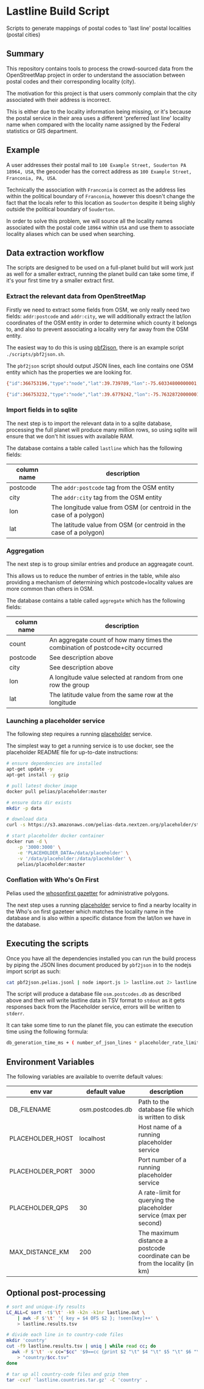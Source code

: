 
# Lastline Build Script

Scripts to generate mappings of postal codes to 'last line' postal localities (postal cities)

## Summary

This repository contains tools to process the crowd-sourced data from the OpenStreetMap project in order to understand the association between postal codes and their corresponding locality (city).

The motivation for this project is that users commonly complain that the city associated with their address is incorrect.

This is either due to the locality information being missing, or it's because the postal service in their area uses a different 'preferred last line' locality name when compared with the locality name assigned by the Federal statistics or GIS department.

## Example

A user addresses their postal mail to `100 Example Street, Souderton PA 18964, USA`, the geocoder has the correct address as `100 Example Street, Franconia, PA, USA`.

Technically the association with `Franconia` is correct as the address lies within the political boundary of `Franconia`, however this doesn't change the fact that the locals refer to this location as `Souderton` despite it being slighly outside the political boundary of `Souderton`.

In order to solve this problem, we will source all the locality names associated with the postal code `18964` within `USA` and use them to associate locality aliases which can be used when searching. 

## Data extraction workflow

The scripts are designed to be used on a full-planet build but will work just as well for a smaller extract, running the planet build can take some time, if it's your first time try a smaller extract first.

### Extract the relevant data from OpenStreetMap

Firstly we need to extract some fields from OSM, we only really need two fields: `addr:postcode` and `addr:city`, we will additionally extract the lat/lon coordinates of the OSM entity in order to determine which county it belongs to, and also to prevent associating a locality very far away from the OSM entity.

The easiest way to do this is using [pbf2json](https://github.com/pelias/pbf2json), there is an example script `./scripts/pbf2json.sh`.

The `pbf2json` script should output JSON lines, each line contains one OSM entity which has the properties we are looking for.

```bash
{"id":366753196,"type":"node","lat":39.739789,"lon":-75.60334800000001,"tags":{"addr:city":"Wilmington","addr:housenumber":"30","addr:postcode":"19805","addr:state":"DE","addr:street":"Spruce Avenue","amenity":"library","ele":"27","gnis:county_name":"New Castle","gnis:feature_id":"2378672","gnis:import_uuid":"57871b70-0100-4405-bb30-88b2e001a944","gnis:reviewed":"no","name":"Elsmere Library","source":"USGS Geonames","website":"http://www.webcitation.org/5mGSwbx93"}}

{"id":366753232,"type":"node","lat":39.6779242,"lon":-75.76328720000001,"tags":{"addr:city":"Newark","addr:housenumber":"220","addr:postcode":"19711","addr:state":"DE","addr:street":"South Main Street","amenity":"police","ele":"40","gnis:county_name":"New Castle","gnis:feature_id":"2131076","gnis:import_uuid":"57871b70-0100-4405-bb30-88b2e001a944","gnis:reviewed":"no","name":"Newark Police Department","phone":"+1-302-366-7111","source":"USGS Geonames"}}
```

### Import fields in to sqlite

The next step is to import the relevant data in to a sqlite database, processing the full planet will produce many million rows, so using sqlite will ensure that we don't hit issues with available RAM.

The database contains a table called `lastline` which has the following fields:

| column name | description |
|---|---|
| postcode | The `addr:postcode` tag from the OSM entity |
| city | The `addr:city` tag from the OSM entity |
| lon | The longitude value from OSM (or centroid in the case of a polygon) |
| lat | The latitude value from OSM (or centroid in the case of a polygon) |

### Aggregation

The next step is to group similar entries and produce an aggreagate count.

This allows us to reduce the number of entries in the table, while also providing a mechanism of determining which postcode+locality values are more common than others in OSM.

The database contains a table called `aggregate` which has the following fields:

| column name | description |
|---|---|
| count | An aggregate count of how many times the combination of postcode+city occurred |
| postcode | See description above |
| city | See description above |
| lon | A longitude value selected at random from one row the group |
| lat | The latitude value from the same row at the longitude |

### Launching a placeholder service

The following step requires a running [placeholder](https://github.com/pelias/placeholder) service.

The simplest way to get a running service is to use docker, see the placeholder README file for up-to-date instructions:

```bash
# ensure dependencies are installed
apt-get update -y
apt-get install -y gzip

# pull latest docker image
docker pull pelias/placeholder:master

# ensure data dir exists
mkdir -p data

# download data
curl -s https://s3.amazonaws.com/pelias-data.nextzen.org/placeholder/store.sqlite3.gz | gunzip > data/store.sqlite3

# start placeholder docker container
docker run -d \
    -p '3000:3000' \
    -e 'PLACEHOLDER_DATA=/data/placeholder' \
    -v '/data/placeholder:/data/placeholder' \
    pelias/placeholder:master
```

### Conflation with Who's On First

Pelias used the [whosonfirst gazetter](https://whosonfirst.org/) for administrative polygons.

The next step uses a running [placeholder](https://github.com/pelias/placeholder) service to find a nearby locality in the Who's on first gazeteer which matches the locality name in the database and is also within a specific distance from the lat/lon we have in the database.

## Executing the scripts

Once you have all the dependencies installed you can run the build process by piping the JSON lines document produced by `pbf2json` in to the nodejs import script as such:

```bash
cat pbf2json.pelias.jsonl | node import.js 1> lastline.out 2> lastline.err
```

The script will produce a database file `osm.postcodes.db` as described above and then will write lastline data in TSV format to `stdout` as it gets responses back from the Placeholder service, errors will be written to `stderr`.

It can take some time to run the planet file, you can estimate the execution time using the following formula:

```bash
db_generation_time_ms + ( number_of_json_lines * placeholder_rate_limit )
```

## Environment Variables

The following variables are available to overrite default values:

| env var | default value | description |
|---|---|---|
| DB_FILENAME | osm.postcodes.db | Path to the database file which is written to disk |
| PLACEHOLDER_HOST | localhost | Host name of a running placeholder service |
| PLACEHOLDER_PORT | 3000 | Port number of a running placeholder service |
| PLACEHOLDER_QPS | 30 | A rate-limit for querying the placeholder service (max per second) |
| MAX_DISTANCE_KM | 200 | The maximum distance a postcode coordinate can be from the locality (in km) |

## Optional post-processing

```bash
# sort and unique-ify results
LC_ALL=C sort -t$'\t' -k9 -k2n -k1nr lastline.out \
    | awk -F $'\t' '{ key = $4 OFS $2 }; !seen[key]++' \
    > lastline.results.tsv

# divide each line in to country-code files
mkdir 'country'
cut -f9 lastline.results.tsv | uniq | while read cc; do
  awk -F $'\t' -v cc="$cc" '$9==cc {print $2 "\t" $4 "\t" $5 "\t" $6 "\t" $7 "\t" $1}' lastline.results.tsv \
    > "country/$cc.tsv"
done

# tar up all country-code files and gzip them
tar -cvzf 'lastline.countries.tar.gz' -C 'country' .
```